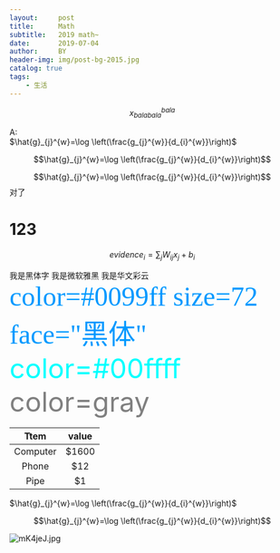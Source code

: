 ```yaml
---
layout:     post
title:      Math
subtitle:   2019 math~ 
date:       2019-07-04
author:     BY
header-img: img/post-bg-2015.jpg
catalog: true
tags:
    - 生活
---
```


$$x_{balabala}^{bala}$$


A:  
$\hat{g}_{j}^{w}=\log \left(\frac{g_{j}^{w}}{d_{i}^{w}}\right)$


$$\hat{g}_{j}^{w}=\log \left(\frac{g_{j}^{w}}{d_{i}^{w}}\right)$$


$$\hat{g}_{j}^{w}=\log \left(\frac{g_{j}^{w}}{d_{i}^{w}}\right)$$对了
# 123

$$evidence_{i}=\sum _{j} W_{ij}x_{j}+b_{i}$$





<font face="黑体">我是黑体字</font>
<font face="微软雅黑">我是微软雅黑</font>
<font face="STCAIYUN">我是华文彩云</font>
<font color=#0099ff size=7 face="黑体">color=#0099ff size=72 face="黑体"</font>
<font color=#00ffff size=72>color=#00ffff</font>
<font color=gray size=72>color=gray</font>



Ttem      |      value          
:------------:|:-----------: 
Computer | $1600
Phone   |  $12
Pipe | $1


$\hat{g}_{j}^{w}=\log \left(\frac{g_{j}^{w}}{d_{i}^{w}}\right)$


$$\hat{g}_{j}^{w}=\log \left(\frac{g_{j}^{w}}{d_{i}^{w}}\right)$$

![mK4jeJ.jpg](https://s2.ax1x.com/2019/08/18/mK4jeJ.jpg "SSD网络结构")